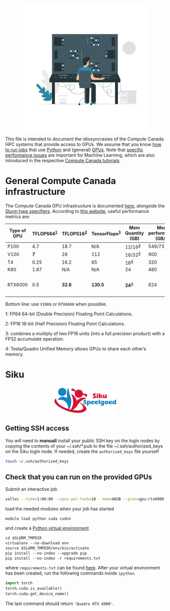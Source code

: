 <p align="center">
<img src="../media/hpc-gpu.png" width="400">
</p>

This file is intended to document the idiosyncrasies of the Compute Canada HPC systems that provide access to GPUs. We assume that you know [how to run jobs](https://docs.computecanada.ca/wiki/Running_jobs) that use [Python](https://docs.computecanada.ca/wiki/Python) and (general) [GPUs](https://docs.computecanada.ca/wiki/Using_GPUs_with_Slurm). Note that [specific performance issues](https://docs.computecanada.ca/wiki/AI_and_Machine_Learning) are important for Machine Learning, which are also introduced in the respective [Compute Canada tutorials](https://docs.computecanada.ca/wiki/Tutoriel_Apprentissage_machine/en).

# General Compute Canada infrastructure

The Compute Canada GPU infrastructure is documented [here](https://docs.computecanada.ca/wiki/Using_GPUs_with_Slurm#Available_hardware), alongside the [Slurm type specifiers](https://docs.computecanada.ca/wiki/Running_jobs). According to [this website](https://www.microway.com/knowledge-center-articles/comparison-of-nvidia-geforce-gpus-and-nvidia-tesla-gpus/), useful performance metrics are:

| Type of GPU | TFLOPS64<sup>[1](#myfootnote1)</sup> | TFLOPS16<sup>[2](#myfootnote2)</sup> | TensorFlops<sup>[3](#myfootnote3)</sup> | Mem Quantity (GB) | Mem performance (GB/s) | Comments |
| --- | --- | --- | --- | --- | --- | --- |
| P100 | 4.7 | 18.7 | N/A | 12/16<sup>[4](#myfootnote4)</sup> | 549/732 |
| V100 | **7** | 28 | 112 | 16/32<sup>[4](#myfootnote4)</sup> | 900 |
| T4 | 0.25 | 16.2 | 65 | 16<sup>[4](#myfootnote4)</sup> | 320 |
| K80 | 1.87 | N/A | N/A | 24 | 480 | 
| RTX6000 | 0.5 | **32.6** | **130.5** | **24**<sup>[4](#myfootnote4)</sup> | 624 | Currently only available on Siku |

Bottom line: use `V100`s or `RTX6000` when possible.

<a name="myfootnote1">1</a>: FP64 64-bit (Double Precision) Floating Point Calculations.

<a name="myfootnote2">2</a>: FP16 16-bit (Half Precision) Floating Point Calculations.

<a name="myfootnote3">3</a>: combines a multiply of two FP16 units (into a full precision product) with a FP32 accumulate operation.

<a name="myfootnote4">4</a>: Tesla/Quadro Unified Memory allows GPUs to share each other’s memory.

# Siku 

<p align="center">
<img src="../media/siku.jpeg" width="200">
</p>

## Getting SSH access

You will need to **manuall** install your public SSH key on the login nodes by copying the contents of your ~/.ssh/*.pub to the file ~/.ssh/authorized_keys on the Siku login node. If needed, create the `authorized_keys` file yourself 

```bash
touch ~/.ssh/authorized_keys
```

## Check that you can run on the provided GPUs

Submit an interactive job

```bash
salloc --time=1:00:00 --cpus-per-task=10 --mem=46GB --gres=gpu:rtx6000:1 --partition=all_gpus
```

load the needed modules when your job has started

```
module load python cuda cudnn
```

and create a [Python virtual environment](https://docs.computecanada.ca/wiki/Python)

```
cd $SLURM_TMPDIR
virtualenv --no-download env
source $SLURM_TMPDIR/env/bin/activate
pip install --no-index --upgrade pip
pip install --no-index -r requirements.txt
```

where `requirements.txt` can be found [here](requirements.txt). After your virtual environment has been created, run the following commands inside `ipython`.

```python
import torch
torch.cuda.is_available()
torch.cuda.get_device_name()
```

The last command should return `'Quadro RTX 6000'`.

